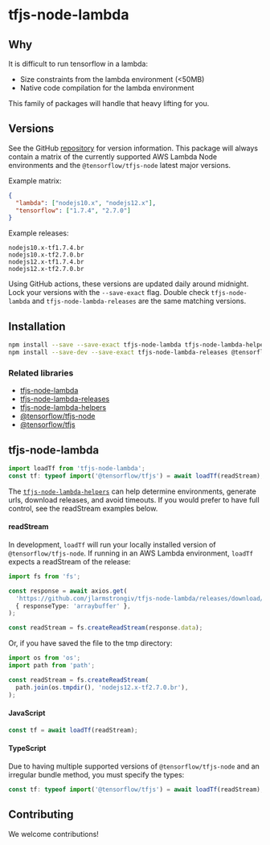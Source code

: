 # tfjs-node-lambda

## Why

It is difficult to run tensorflow in a lambda:

- Size constraints from the lambda environment (<50MB)
- Native code compilation for the lambda environment

This family of packages will handle that heavy lifting for you.

## Versions

See the GitHub [repository](https://github.com/jlarmstrongiv/tfjs-node-lambda/blob/main/matrix.json) for version information. This package will always contain a matrix of the currently supported AWS Lambda Node environments and the `@tensorflow/tfjs-node` latest major versions.

Example matrix:

```json
{
  "lambda": ["nodejs10.x", "nodejs12.x"],
  "tensorflow": ["1.7.4", "2.7.0"]
}
```

Example releases:

```
nodejs10.x-tf1.7.4.br
nodejs10.x-tf2.7.0.br
nodejs12.x-tf1.7.4.br
nodejs12.x-tf2.7.0.br
```

Using GitHub actions, these versions are updated daily around midnight. Lock your versions with the `--save-exact` flag. Double check `tfjs-node-lambda` and `tfjs-node-lambda-releases` are the same matching versions.

## Installation

```bash
npm install --save --save-exact tfjs-node-lambda tfjs-node-lambda-helpers
npm install --save-dev --save-exact tfjs-node-lambda-releases @tensorflow/tfjs-node @tensorflow/tfjs
```

### Related libraries

- [tfjs-node-lambda](https://www.npmjs.com/package/tfjs-node-lambda)
- [tfjs-node-lambda-releases](https://www.npmjs.com/package/tfjs-node-lambda-releases)
- [tfjs-node-lambda-helpers](https://www.npmjs.com/package/tfjs-node-lambda-helpers)
- [@tensorflow/tfjs-node](https://www.npmjs.com/package/@tensorflow/tfjs-node)
- [@tensorflow/tfjs](https://www.npmjs.com/package/@tensorflow/tfjs)

## tfjs-node-lambda

```ts
import loadTf from 'tfjs-node-lambda';
const tf: typeof import('@tensorflow/tfjs') = await loadTf(readStream);
```

The [`tfjs-node-lambda-helpers`](https://www.npmjs.com/package/tfjs-node-lambda-helpers) can help determine environments, generate urls, download releases, and avoid timeouts. If you would prefer to have full control, see the readStream examples below.

#### readStream

In development, `loadTf` will run your locally installed version of `@tensorflow/tfjs-node`. If running in an AWS Lambda environment, `loadTf` expects a readStream of the release:

```ts
import fs from 'fs';

const response = await axios.get(
  'https://github.com/jlarmstrongiv/tfjs-node-lambda/releases/download/v1.5.0/nodejs12.x-tf2.7.0.br',
  { responseType: 'arraybuffer' },
);

const readStream = fs.createReadStream(response.data);
```

Or, if you have saved the file to the tmp directory:

```ts
import os from 'os';
import path from 'path';

const readStream = fs.createReadStream(
  path.join(os.tmpdir(), 'nodejs12.x-tf2.7.0.br'),
);
```

#### JavaScript

```js
const tf = await loadTf(readStream);
```

#### TypeScript

Due to having multiple supported versions of `@tensorflow/tfjs-node` and an irregular bundle method, you must specify the types:

```ts
const tf: typeof import('@tensorflow/tfjs') = await loadTf(readStream);
```

## Contributing

We welcome contributions!

